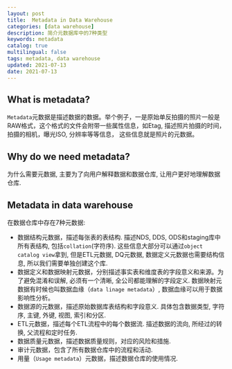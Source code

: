 ```yaml
---
layout: post
title:  Metadata in Data Warehouse
categories: [data warehouse]
description: 简介元数据库中的7种类型
keywords: metadata
catalog: true
multilingual: false
tags: metadata, data warehouse
updated: 2021-07-13
date: 2021-07-13
---
```

## What is metadata?
`Metadata`元数据是描述数据的数据。举个例子，一是原始单反拍摄的照片一般是RAW格式，这个格式的文件会附带一些属性信息，如Etag, 描述照片拍摄的时间，拍摄的相机，曝光ISO, 分辨率等等信息，
这些信息就是照片的元数据。

## Why do we need metadata?
为什么需要元数据, 主要为了向用户解释数据和数据仓库, 让用户更好地理解数据仓库. 

## Metadata in data warehouse
在数据仓库中存在7种元数据:
- 数据结构元数据，描述每张表的表结构. 描述NDS, DDS, ODS和staging库中所有表结构, 包括`collation`(字符序). 这些信息大部分可以通过`object catalog view`拿到, 但是ETL元数据, DQ元数据, 数据定义元数据也需要结构信息, 所以我们需要单独创建这个库.
- 数据定义和数据映射元数据，分别描述事实表和维度表的字段意义和来源。为了避免混淆和误解, 必须有一个清晰, 全公司都能理解的字段定义. 数据映射元数据有时候也叫数据血缘（`data linage metadata`）, 数据血缘可以用于数据影响性分析。
- 数据源的元数据，描述原始数据库表结构和字段意义. 具体包含数据类型, 字符序, 主键, 外键, 视图, 索引和分区.
- ETL元数据，描述每个ETL流程中的每个数据流. 描述数据的流向, 所经过的转换, 父流程和定时任务.
- 数据质量元数据，描述数据质量规则，对应的风险和措施.
- 审计元数据，包含了所有数据仓库中的流程和活动.
- 用量（`Usage metadata`）元数据，描述数据仓库的使用情况.


